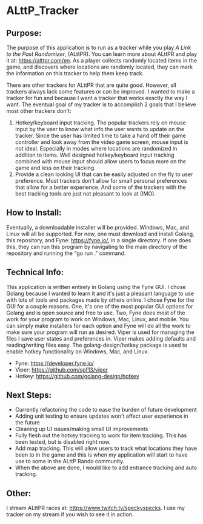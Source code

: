 # ALttP_Tracker

## Purpose:
The purpose of this application is to run as a tracker while you play *A Link to the Past Randomizer*, (ALttPR). You can learn more about ALttPR and play it at: https://alttpr.com/en. As a player collects randomly located items in the game, and discovers where locations are randomly located, they can mark the information on this tracker to help them keep track.

There are other trackers for ALttPR that are quite good. However, all trackers always lack some features or can be improved. I wanted to make a tracker for fun and because I want a tracker that works exactly the way I want. The eventual goal of my tracker is to accomplish 2 goals that I believe most other trackers don't:
1. Hotkey/keyboard input tracking. The popular trackers rely on mouse input by the user to know what info the user wants to update on the tracker. Since the user has limited time to take a hand off their game controller and look away from the video game screen, mouse input is not ideal. Especially in modes where locations are randomized in addition to items. Well designed hotkey/keyboard input tracking combined with mouse input should allow users to focus more on the game and less on their tracking.
2. Provide a clean looking UI that can be easily adjusted on the fly to user preference. Most trackers don't allow for small personal preferences that allow for a better experience. And some of the trackers with the best tracking tools are just not pleasant to look at (IMO).

## How to Install:
Eventually, a downloadable installer will be provided. Windows, Mac, and Linux will all be supported. For now, one must download and install Golang, this repository, and Fyne: https://fyne.io/, in a single directory. If one does this, they can run this program by navigating to the main directory of the repository and running the "go run ." command.

## Technical Info:
This application is written entirely in Golang using the Fyne GUI. I chose Golang because I wanted to learn it and it's just a pleasant language to use with lots of tools and packages made by others online. I chose Fyne for the GUI for a couple reasons. One, it's one of the most popular GUI options for Golang and is open source and free to use. Two, Fyne does most of the work for your program to work on Windows, Mac, Linux, and mobile. You can simply make installers for each option and Fyne will do all the work to make sure your program will run as desired. Viper is used for managing the files I save user states and preferences in. Viper makes adding defaults and reading/writing files easy. The golang-design/hotkey package is used to enable hotkey functionality on Windows, Mac, and Linux.
- Fyne: https://developer.fyne.io/
- Viper: https://github.com/spf13/viper
- Hotkey: https://github.com/golang-design/hotkey

## Next Steps:
- Currently refactoring the code to ease the burden of future development
- Adding unit testing to ensure updates won't affect user experience in the future
- Cleaning up UI issues/making small UI improvements
- Fully flesh out the hotkey tracking to work for item tracking. This has been tested, but is disabled right now.
- Add map tracking. This will allow users to track what locations they have been to in the game and this is when my application will start to have use to some in the ALttP Rando community.
- When the above are done, I would like to add entrance tracking and auto tracking.

## Other:
I stream ALttPR races at: https://www.twitch.tv/speckyspecks. I use my tracker on my stream if you wish to see it in action.



